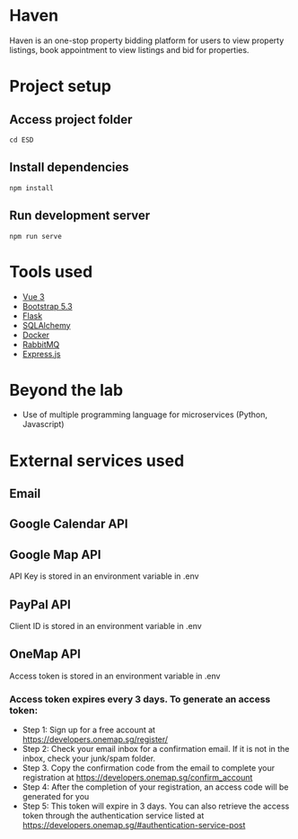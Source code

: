 # Haven
Haven is an one-stop property bidding platform for users to view property listings, book appointment to view listings and bid for properties.

# Project setup
## Access project folder
```
cd ESD
```

## Install dependencies
```
npm install
```

## Run development server
```
npm run serve
```

# Tools used
- [Vue 3](https://vuejs.org/guide/introduction.html)
- [Bootstrap 5.3](https://getbootstrap.com/docs/5.3/getting-started/introduction/)
- [Flask](https://flask.palletsprojects.com/en/2.2.x/)
- [SQLAlchemy](https://docs.sqlalchemy.org/en/20/)
- [Docker](https://docs.docker.com/)
- [RabbitMQ](https://www.rabbitmq.com/documentation.html)
- [Express.js](https://expressjs.com/)

# Beyond the lab
- Use of multiple programming language for microservices (Python, Javascript)

# External services used

## Email

## Google Calendar API

## Google Map API
API Key is stored in an environment variable in .env

## PayPal API
Client ID is stored in an environment variable in .env

## OneMap API
Access token is stored in an environment variable in .env

### Access token expires every 3 days. To generate an access token:

- Step 1: Sign up for a free account at https://developers.onemap.sg/register/
- Step 2: Check your email inbox for a confirmation email. If it is not in the inbox, check your junk/spam folder.
- Step 3. Copy the confirmation code from the email to complete your registration at https://developers.onemap.sg/confirm_account
- Step 4: After the completion of your registration, an access code will be generated for you
- Step 5: This token will expire in 3 days. You can also retrieve the access token through the authentication service listed at https://developers.onemap.sg/#authentication-service-post


